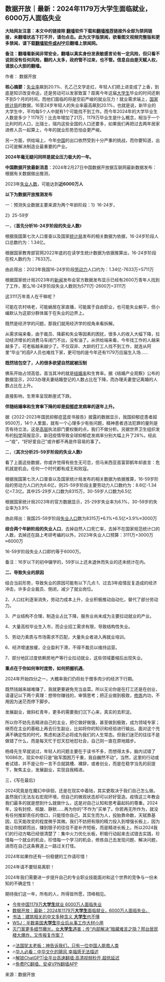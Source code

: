  <!-- 面包屑导航 --> <h2>数据开放｜最新：2024年1179万大学生面临就业，6000万人面临失业</h2> <p class="notice"><b>大陆网友注意：本文中的链接除 <a href="https://github.com/bannedbook/fanqiang" >翻墙</a>软件下载和<a href="https://github.com/killgcd/justmysocks/blob/master/README.md">翻墙推荐</a>链接外全部为禁网链接，未翻墙状态下打不开，请勿点击。此为文字版禁闻，欲看图文视频完整版和更多禁闻，请下载<a href="https://github.com/bannedbook/fanqiang">翻墙软件或APP</a>后翻墙上禁闻网。</p><p>备注：翻墙看新闻非常安全，翻墙以真实身份发表敏感言论有一定风险，但只看不说则没有任何风险，翻的人太多，政府管不过来，也不管。信息自由是天赋人权，请放心大胆的翻墙。</b></p>  <div class="entry"> <p>作者： 数据开放</p> <p id="conimg"><strong>核心摘要：</strong><a href="https://www.bannedbook.org/bnews/tag/%E5%A4%B1%E4%B8%9A%E7%8E%87/" class="st_tag internal_tag" rel="tag" title="标签 失业率 下的日志">失业率</a>飙到20.1%、孔乙己文学走红，年轻人们把上进变成了上香，到底是知识改变命运，还是劳动可以发家致富？距离今年这届<a href="https://www.bannedbook.org/bnews/tag/%e5%a4%a7%e5%ad%a6%e7%94%9f/" class="st_tag internal_tag" rel="tag" title="标签 大学生 下的日志">大学生</a>毕业的时间还剩不到5个月的时间，而他们面临的将是空前严峻的就业压力！就业需求端上，<a href="https://www.bannedbook.org/bnews/tag/%E5%9B%BD%E5%AE%B6%E7%BB%9F%E8%AE%A1%E5%B1%80/" class="st_tag internal_tag" rel="tag" title="标签 国家统计局 下的日志">国家统计局</a>的数据，16至24岁年轻人的失业率最高飙到20.1%，也就是说，新毕业的大学生中，平均每5个人中就有1个可能找不到工作。而今年2024年的大学毕业生人数是多少？1179万！比去年增加了21万，1179万毕业生是什么概念，相当于一个比利时的人口，比瑞士，瑞内这些全国的人口还要多，如果我们再把过去两年居家进修人员一起算上，今年的就业形势恐怕会更严峻。</p> <p>另一方面，供给端上，今年<span class='wp_keywordlink_affiliate'><a href="https://www.bannedbook.org/" title="中国" target="_blank">中国</a></span>的出口依然受到十分严重的挑战，而你要知道，出口可是解决制造业最重要的产业。</p> <p><strong>2024年毫无疑问同样是就业压力极大的一年。</strong></p> <p><strong>中国数据开放最新消息</strong>：2024年2月27日中国数据开放据互联网最新数据发布：根据有关数据做出推测，</p> <p>2023年<a href="https://www.bannedbook.org/bnews/tag/%E5%A4%B1%E4%B8%9A%E4%BA%BA%E6%95%B0/" class="st_tag internal_tag" rel="tag" title="标签 失业人数 下的日志">失业人数</a>，可能达到<strong>近6000万人</strong></p> <p><strong>以下为数据开放推测发布</strong></p> <p>一：预测失业数据主要来源为两个年龄阶段：1》16-24岁，</p> <p>2》25-59岁</p> <p>一，《<strong>首先分析16-24岁阶段的失业人数</strong>》</p> <p>根据我国第七次人口普查以及国家<a href="https://www.bannedbook.org/bnews/tag/%e7%bb%9f%e8%ae%a1%e5%b1%80/" class="st_tag internal_tag" rel="tag" title="标签 统计局 下的日志">统计局</a>发布的相关数据为依据，16-24岁阶段人口总数约为：1.34亿。</p> <p>根据国家教育部官网2022年底的在读学生统计数据为依据推算出，16-24岁阶段在校人数约为：7633万。</p> <p>由此得出：2023年我国16-24岁阶段<a href="https://www.bannedbook.org/bnews/tag/%E5%8A%B3%E5%8A%A8%E5%8A%9B/" class="st_tag internal_tag" rel="tag" title="标签 劳动力 下的日志">劳动力</a>人口约为：1.34亿-7633万=5711万</p> <p>根据国家统计局2023年的<span class='wp_keywordlink_affiliate'><a href="https://www.bannedbook.org/" title="新闻">新闻</a></span>发布会官方数据发布显示已经有2600万青年人找到了工作，那么16-24岁阶段失业人数则为5711万-2600万=3111万</p> <p>这3111万年青人在干嘛呢？</p> <p>可能在农村啃老，可能蜗居在家直播，可能属于自由职业，也可能失业躺平，但小编默认为这部分群体属于在失业的边界上。</p> <p>既然是经济学的问题，那我们就用经济学的视角来看拆解。</p> <p>从需求端来看，由于裁员、降薪和失业等因素的困扰，很多人的收入大幅下降，拉动经济增长的消费马车闭门不出，没有油了。从供给端来看，今年找工作的人越来越多了，可老板越来越少了。不仅双非、大龄的打工人找不到工作，就连从阿里“毕业”的高P人员也难找下家，更可怕的是今年还有1179万应届生入场……</p> <p><strong>既然钱包空了，人的很多欲望自然就被压制</strong></p> <p>佛系开始占领高低，首当其冲的就是<a href="https://www.bannedbook.org/bnews/tag/%E7%BB%93%E5%A9%9A%E7%8E%87/" class="st_tag internal_tag" rel="tag" title="标签 结婚率 下的日志">结婚率</a>和生育率。据《结婚产业观察》公布的数据显示，2023办理夫妻结婚登记的人数占比在下降，而办理夫妻登记离婚的人数占比在上升。</p> <p>直接影响，生育率呈现断崖式下跌。</p> <p><strong>伴随结婚率和生育率下降的却是<a href="https://www.bannedbook.org/bnews/tag/%e6%8a%91%e9%83%81%e7%97%87/" class="st_tag internal_tag" rel="tag" title="标签 抑郁症 下的日志">抑郁症</a>发病率的逐年上升。</strong></p> <p>据《2022-2023年国民抑郁症蓝皮书报告》披露的数据显示，我国抑郁症患者超9500万，14个人里面，就有一个心理多少有些问题，精神患者违法犯罪的量刑是否有待立法，这是<span class='wp_keywordlink_affiliate'><a href="https://www.bannedbook.org/bnews/ccpdope/" title="中共高层内幕" target="_blank">高层</a></span>执法部门要权衡的点，我们不做分析。另据世界卫生组织发布的<span class='wp_keywordlink'><a href="https://www.bannedbook.org/forum11/topic309.html" title="禁片：“科学”的棍子" target="_blank">科学</a></span>简报显示，新冠疫情导致全球抑郁症发病率分别大幅上升了28%。经此一“疫”，“好好爱自己”或许都不再是件容易的事了。</p> <p>二，《<strong>其次分析25-59岁阶段的失业人数</strong>》</p> <p>看了上面这些数据，你或许觉得有些生无可恋，但马来西亚首富郭鹤年却直言：危机就是机会。任何一个时代都有成王和败寇。</p> <p>根据我国第七次人口普查以及国家统计局发布的相关数据为依据推算，16-59岁阶段的劳动力人口约为8.6亿，则25-59岁阶段主要劳动力人口数约为：8.6亿-1.34亿=7.3亿。其中25-29岁人口数为8315万，30-59岁人口数为6.5亿</p>  <p>根据国家统计局2023年的官方数据显示，25-29岁失业率为6.1%，30-59岁的失业率为3.9%</p> <p>由此得出：我国25-59岁阶段<a href="https://www.bannedbook.org/bnews/tag/%E5%A4%B1%E4%B8%9A%E4%BA%BA%E5%8F%A3/" class="st_tag internal_tag" rel="tag" title="标签 失业人口 下的日志">失业人口</a>数为8315万*6.1%+6.5亿*3.9%≈3000万</p> <p><strong>综合两个年龄阶段的失业人口</strong>，去掉自然人口死亡率，去掉不在国家规范统计口的人数，去掉还在路上考研考编的以外，2023年失业人口预算：3111万+3000万≈6000万</p> <p>16-59岁阶段失业人口即约等于6000万。</p> <p>备注：16岁以下的初中辍学的，59岁以上还未退休而失业的还未统计在内。</p> <p><strong>二、导致失业的原因</strong></p> <p>结合当前形势，导致失业的原因可能有以下几点:1、过去3年疫情反复造成的经济冲击，许多企业裁员、倒闭，减少了就业岗位。</p> <p>2、人口红利逐渐消失，劳动力成本上升，企业积极推动自动化，替代了部分劳动力。</p> <p>3、产业结构不合理，制造业占比下降，服务业尚未成为主要拉动就业的产业。</p> <p>4、大量高校毕业生入市，而企业招工需求有限，导致结构性失业。</p> <p>5、劳动力素质与市场需求不匹配，大量失业者进入再就业培训。</p> <p>6、经济增速放缓，企业盈利下滑，不得不裁员以维持运营。</p> <p>7、部分地区过度依赖房地产等行业拉动就业，这些领域萎缩后出现失业。</p>  <p><strong>重点在于你如何审时度势，如何把握机遇</strong>。</p> <p>2024年开始四分之一，大概率我们仍将处于僧多肉少的经济下行期。</p> <p>既然钱越来越难赚了，我就更要避免充当韭菜。所以无论你是在打工还是在创业，请谨记以下两个真理：想带你赚钱的，审慎思考；把正业做到极致，<span class='wp_keywordlink'><a href="https://www.qi-gong.me/" title="气功修炼网" target="_blank">修炼</a></span>内功，不用因为迷茫而停下脚步。</p> <p>发展副业，做斜杠青年，更多的需要我们沉下心来，真实的去积淀。</p> <p>所以你不妨先去精进自己的主业，把它做好做强，甚至做到极致，成为领域专家；继而在主业的基础上再去衍生副业，比如将你的知识和经验进行输出。面对这个充满不确定性的时代，焦虑和迷茫必将成为我们的人生常态。但我们迷茫的往往不是做错了什么，而是每天忙于怼天怼地怼社会，自己则一直在原地踏步。</p> <p>杨绛先生早就说过，年轻人的问题主要在于读书不多，而想得太多。脑内试错了10086次，现实中却只是“敌军围困万千重，我自巍然不动”。当然，这里的行动或者试错，并不是让你一言不合就跳槽、裸辞，或者创业，而是在稳字当先的前提下，聚焦主业，发展副业，实现自我精进。</p> <p>三，《写在最后》</p> <p>2024究竟是在魔幻中徘徊，还是在现实中着陆，其实更取决于我们自己怎么做。虽然我们无法左右宏观环境，但自己的微观状态却可以好好营造。疫情这三年教会我们最多的就是想到什么就做什么，这是对自己认知和思考最起码的尊重。2024年，没有封控、核酸、静默……再为你的“不作为”买单了。你若再无所作为，就没有任何推卸责任的借口，只能怪你自己。其实生而为人，投胎靠命数，天赋靠基因，后天能改变的程度微乎其微。我们不妨把有限的精力投入到增强长板上，因为能让你脱颖而出，赚到银子的往往不是补齐短板，而是精进长板上。所以2024我们的行动方略已经很清楚了：集中火力优化长板，积极行动起来去试错去实践，珍惜每一个就业的机会，珍惜每一个学习的机会，修炼自己去发现问题、解决问题，进而在自己这条赛道上一路过关打怪。</p> <p>2024年如果你还有一份稳健的工作请珍惜！</p> <p>2024年请不要轻易离职！</p> <p>2024年我们需要进一步提升自己的专业职业技能面对和这个世界的竞争与一份未知的不确定性！</p> <p>期待我们这一年，所有的人，所得皆所愿，顶峰相见。</p> <!--<div id="taboola-mid-1"></div>--><ul class='op-related-articles' title='相关阅读'> <li><a href='https://www.bannedbook.org/bnews/finance/20240227/2006224.html' target='_blank'>今年中国1179万<b>大学生</b>就业 6000万人面临失业</a></li> <li><a href='https://www.bannedbook.org/bnews/baitai/20240227/2005970.html' target='_blank'>数据开放｜最新：2024年1179万<b>大学生</b>面临就业，6000万人面临失业。</a></li> <li><a href='https://www.bannedbook.org/bnews/cnnews/20240224/2004902.html' target='_blank'>书法：建筑相关的中文多种含义 <b>大学生</b>也不懂</a></li> <li><a href='https://www.bannedbook.org/bnews/cnnews/20240223/2004333.html' target='_blank'>WSJ：半数美国<b>大学生</b>毕业后从事工作大材小用</a></li> <li><a href='https://www.bannedbook.org/bnews/sohnews/20240215/2001117.html' target='_blank'>灭门案更多细节曝光，女<b>大学生</b>遇害；传“内部解决”暗藏难言之隐？邢台居民楼大爆炸，又传报复作案？</a></li> </ul> <ul class="texttj"> <li>🔥<a href="https://www.bannedbook.org/bnews/ssgc/20230219/1850782.html" target="_blank">法国犹太老板：神告诉我们，只有一位中国人能救人类</a></li> <li>🔥<a href="https://www.bannedbook.org/bnews/comments/20220220/1694796.html" target="_blank">华人必看：中华文化的飓风 幸福感无法描述</a></li> <li>🔥<a href="https://github.com/bannedbook/fanqiang/wiki/V2ray%E6%9C%BA%E5%9C%BA" target="_blank">解锁ChatGPT|全平台高速翻墙:高清视频秒开,超低延迟</a></li> <li>🔥<a href="https://github.com/bannedbook/fanqiang/wiki/%E7%A6%81%E9%97%BB%E7%BD%91%E5%AE%89%E5%8D%93%E7%BF%BB%E5%A2%99%E6%96%B0%E9%97%BBAPP" target="_blank">免费PC翻墙、安卓VPN翻墙APP</a></li> </ul><p class="src-info">来源：数据开放 </p> <a name='sharetosocial'></a> <div style="margin-bottom:5px;padding-bottom:5px;clear:both"> <div id="archive-pix-1" class="banner-ads"> <!-- AuctionX Display platform tag START --> <div id="27602x728x90x621x_ADSLOT1" clicktrack="%%CLICK_URL_ESC%%"></div>  <!-- AuctionX Display platform tag END --> </div> <div id="archive-pix-2" class="banner-ads"> <!-- AuctionX Display platform tag START --> <div id="27556x300x250x621x_ADSLOT1" clicktrack="%%CLICK_URL_ESC%%" style="margin:0 auto;text-align:center"></div>  <!-- AuctionX Display platform tag END --> </div> </div>  <div id="archive-pix-1" class="banner-ads"> <!-- AuctionX Display platform tag START --> <div id="27603x728x90x621x_ADSLOT1" clicktrack="%%CLICK_URL_ESC%%"></div>  <!-- AuctionX Display platform tag END --> </div> </div><!--END ENTRY--> 